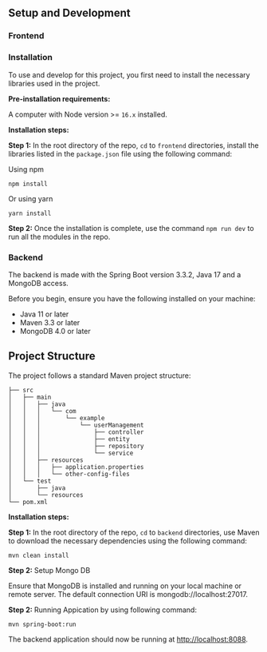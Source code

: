 ## Setup and Development

### Frontend

### Installation
To use and develop for this project, you first need to install the necessary libraries used in the project.

**Pre-installation requirements:**

A computer with Node version >= `16.x` installed.

**Installation steps:**

**Step 1:** In the root directory of the repo, `cd` to `frontend` directories, install the libraries listed in the `package.json` file using the following command:

Using npm

```shell
npm install
```

Or using yarn
```shell
yarn install
```

**Step 2:** Once the installation is complete, use the command `npm run dev` to run all the modules in the repo.

### Backend

The backend is made with the Spring Boot version 3.3.2, Java 17 and a MongoDB access.

Before you begin, ensure you have the following installed on your machine:

* Java 11 or later
* Maven 3.3 or later
* MongoDB 4.0 or later

## Project Structure
The project follows a standard Maven project structure:

```
├── src
│   ├── main
│   │   ├── java
│   │   │   └── com
│   │   │       └── example
│   │   │           └── userManagement
│   │   │               ├── controller
│   │   │               ├── entity
│   │   │               ├── repository
│   │   │               └── service
│   │   ├── resources
│   │   │   ├── application.properties
│   │   │   └── other-config-files
│   └── test
│       ├── java
│       └── resources
└── pom.xml
```

**Installation steps:**

**Step 1:** In the root directory of the repo, `cd` to `backend` directories, use Maven to download the necessary dependencies using the following command:

```shell
mvn clean install
```

**Step 2:** Setup Mongo DB

Ensure that MongoDB is installed and running on your local machine or remote server. The default connection URI is mongodb://localhost:27017.

**Step 2:** Running Appication by using following command:

```shell
mvn spring-boot:run
```
The backend application should now be running at [http://localhost:8088](http://localhost:8088).
